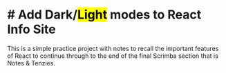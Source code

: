 # # Add Dark/<mark>Light</mark> modes to React Info Site 

This is a simple practice project with notes to recall the important features of React to continue through to the end of the final Scrimba section that is Notes & Tenzies.
